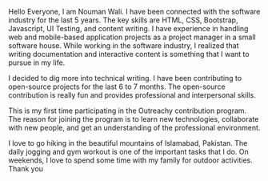 Hello Everyone,
I am Nouman Wali. I have been connected with the software industry for the last 5 years. The key skills are HTML, CSS, Bootstrap, Javascript, UI Testing, and content writing. I have experience in handling web and mobile-based application projects as a project manager in a small software house. While working in the software industry, I realized that writing documentation and interactive content is something that I want to pursue in my life.

I decided to dig more into technical writing. I have been contributing to open-source projects for the last 6 to 7 months. The open-source contribution is really fun and provides professional and interpersonal skills.

This is my first time participating in the Outreachy contribution program. The reason for joining the program is to learn new technologies, collaborate with new people, and get an understanding of the professional environment.

I love to go hiking in the beautiful mountains of Islamabad, Pakistan. The daily jogging and gym workout is one of the important tasks that I do. On weekends, I love to spend some time with my family for outdoor activities.
Thank you
